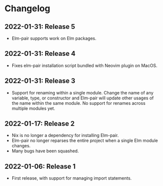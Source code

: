 # Changelog

## 2022-01-31: Release 5

- Elm-pair supports work on Elm packages.

## 2022-01-31: Release 4

- Fixes elm-pair installation script bundled with Neovim plugin on MacOS.

## 2022-01-31: Release 3

- Support for renaming within a single module. Change the name of any variable, type, or constructor and Elm-pair will update other usages of the name within the same module. No support for renames across multiple modules yet.

## 2022-01-17: Release 2

- Nix is no longer a dependency for installing Elm-pair.
- Elm-pair no longer reparses the entire project when a single Elm module changes.
- Many bugs have been squashed.

## 2022-01-06: Release 1

- First release, with support for managing import statements.
